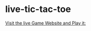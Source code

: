 # live-tic-tac-toe


[Visit the live Game Website and Play it: ](https://www.tictactoe-armaghan.netlify.app)
